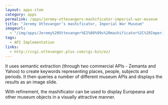 ```yaml
---
layout: apps-item
category: apps
permalink: /apps/jeremy-ottevangers-mashificator-imperial-war-museum
title: "Jeremy Ottevanger’s mashificator, Imperial War Museum"
imageurl:
  - "/img/apps/Jeremy%20Ottevanger%E2%80%99s%20mashificator%2C%20Imperial%20War%20Museum/Jeremy%20Ottevanger%E2%80%99s%20mashificator%2C%20Imperial%20War%20Museum.jpg"
tags:
  - API Implementation
links:
  - http://ccgi.ottevanger.plus.com/cgi-bin/ez/
---
```


It uses semantic extraction (through two commercial APIs - Zemanta and Yahoo) to create keywords representing places, people, subjects and periods. It then queries a number of different museum APIs and displays the results as an image slide. 

With refinement, the mashificator can be used to display Europeana and other museum objects in a visually attractive manner.
